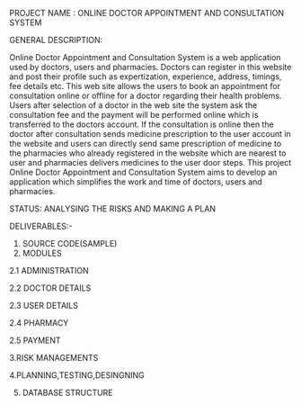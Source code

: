PROJECT NAME : ONLINE DOCTOR APPOINTMENT AND CONSULTATION SYSTEM

GENERAL DESCRIPTION:

Online Doctor Appointment and Consultation System is a web application used by
doctors, users and pharmacies. Doctors can register in this website and post
their profile such as expertization, experience, address, timings, fee details
etc. This web site allows the users to book an appointment for consultation
online or offline for a doctor regarding their health problems. Users after
selection of a doctor in the web site the system ask the consultation fee and
the payment will be performed online which is transferred to the doctors
account.  If the consultation is online
then the doctor after consultation sends medicine prescription to the user
account in the website and users can directly send same prescription of
medicine to the pharmacies who already registered in the website which are
nearest to user and pharmacies delivers medicines to the user door steps. This
project Online Doctor Appointment and Consultation System aims to develop an
application which simplifies the work and time of doctors, users and
pharmacies.


STATUS: ANALYSING THE RISKS AND MAKING A PLAN

DELIVERABLES:-

1. SOURCE CODE(SAMPLE)
2. MODULES

  2.1 ADMINISTRATION
  
  2.2 DOCTOR DETAILS
  
  2.3 USER DETAILS
  
  2.4 PHARMACY
  
  2.5 PAYMENT
  
3.RISK MANAGEMENTS

4.PLANNING,TESTING,DESINGNING

5. DATABASE STRUCTURE


